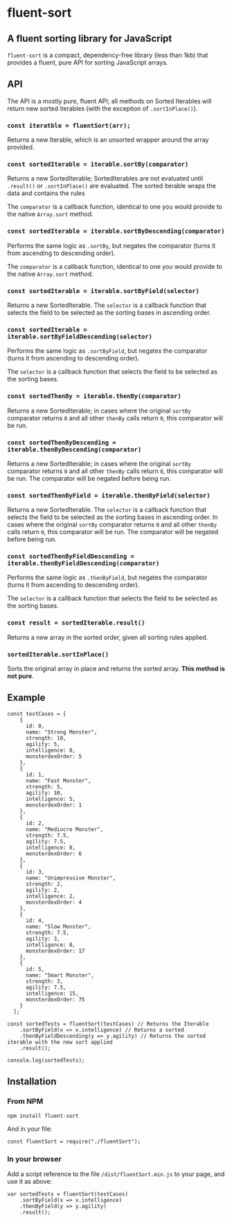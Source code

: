# fluent-sort

## A fluent sorting library for JavaScript

`fluent-sort` is a compact, dependency-free library (less than 1kb) that provides a fluent, pure API for sorting JavaScript arrays.

## API

The API is a mostly pure, fluent API; all methods on Sorted Iterables will return new sorted iterables (with the exception of `.sortInPlace()`).

### `const iteratble = fluentSort(arr);`

Returns a new Iterable, which is an unsorted wrapper around the array provided.

### `const sortedIterable = iterable.sortBy(comparator)`

Returns a new SortedIterable; SortedIterables are not evaluated until `.result()` or `.sortInPlace()` are evaluated. The sorted iterable wraps the data and contains the rules

The `comparator` is a callback function, identical to one you would provide to the native `Array.sort` method.

### `const sortedIterable = iterable.sortByDescending(comparator)`

Performs the same logic as `.sortBy`, but negates the comparator (turns it from ascending to descending order).

The `comparator` is a callback function, identical to one you would provide to the native `Array.sort` method.

### `const sortedIterable = iterable.sortByField(selector)`

Returns a new SortedIterable. The `selector` is a callback function that selects the field to be selected as the sorting bases in ascending order.


### `const sortedIterable = iterable.sortByFieldDescending(selector)`

Performs the same logic as `.sortByField`, but negates the comparator (turns it from ascending to descending order).

The `selector` is a callback function that selects the field to be selected as the sorting bases.

### `const sortedThenBy = iterable.thenBy(comparator)`

Returns a new SortedIterable; in cases where the original `sortBy` comparator returns `0` and all other `thenBy` calls return `0`, this comparator will be run.

### `const sortedThenByDescending = iterable.thenByDescending(comparator)`

Returns a new SortedIterable; in cases where the original `sortBy` comparator returns `0` and all other `thenBy` calls return `0`, this comparator will be run. The comparator will be negated before being run.

### `const sortedThenByField = iterable.thenByField(selector)`

Returns a new SortedIterable. The `selector` is a callback function that selects the field to be selected as the sorting bases in ascending order. In cases where the original `sortBy` comparator returns `0` and all other `thenBy` calls return `0`, this comparator will be run. The comparator will be negated before being run.

### `const sortedThenByFieldDescending = iterable.thenByFieldDescending(comparator)`

Performs the same logic as `.thenByField`, but negates the comparator (turns it from ascending to descending order).

The `selector` is a callback function that selects the field to be selected as the sorting bases.

### `const result = sortedIterable.result()`

Returns a new array in the sorted order, given all sorting rules applied.

### `sortedIterable.sortInPlace()`

Sorts the original array in place and returns the sorted array. **This method is not pure**.

## Example

```
const testCases = [
    {
      id: 0,
      name: "Strong Monster",
      strength: 10,
      agility: 5,
      intelligence: 8,
      monsterdexOrder: 5
    },
    {
      id: 1,
      name: "Fast Monster",
      strength: 5,
      agility: 10,
      intelligence: 5,
      monsterdexOrder: 1
    },
    {
      id: 2,
      name: "Mediocre Monster",
      strength: 7.5,
      agility: 7.5,
      intelligence: 8,
      monsterdexOrder: 6
    },
    {
      id: 3,
      name: "Unimpressive Monster",
      strength: 2,
      agility: 2,
      intelligence: 2,
      monsterdexOrder: 4
    },
    {
      id: 4,
      name: "Slow Monster",
      strength: 7.5,
      agility: 3,
      intelligence: 8,
      monsterdexOrder: 17
    },
    {
      id: 5,
      name: "Smart Monster",
      strength: 3,
      agility: 7.5,
      intelligence: 15,
      monsterdexOrder: 75
    }
  ];

const sortedTests = fluentSort(testCases) // Returns the Iterable
    .sortByField(x => x.intelligence) // Returns a sorted
    .thenByFieldDescending(y => y.agility) // Returns the sorted iterable with the new sort applied
    .result();

console.log(sortedTests);
```

## Installation

### From NPM

```
npm install fluent-sort
```

And in your file:

```
const fluentSort = require("./fluentSort");
```

### In your browser

Add a script reference to the file `/dist/fluentSort.min.js` to your page, and use it as above:

```
var sortedTests = fluentSort(testCases)
    .sortByField(x => x.intelligence)
    .thenByField(y => y.agility)
    .result();
```
